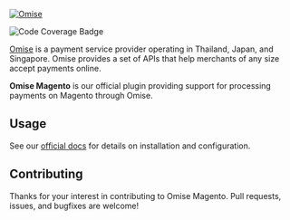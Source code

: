 <!--- KEEP START --->
[![Omise](https://cdn.omise.co/assets/omise.png)](https://www.omise.co/developers)

![Code Coverage Badge](./badge.svg) 

[Omise](https://www.omise.co/) is a payment service provider operating in Thailand, Japan, and Singapore. 
Omise provides a set of APIs that help merchants of any size accept payments online.  
<!--- KEEP END --->

**Omise Magento** is our official plugin providing support for processing payments on Magento through Omise.

## Usage

See our [official docs](https://www.omise.co/magento-plugin) for details on installation and configuration.

## Contributing

Thanks for your interest in contributing to Omise Magento. 
Pull requests, issues, and bugfixes are welcome!
